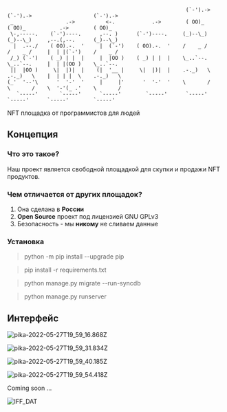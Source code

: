 ```
                                                          (`-').->     (`-').->                    (`-').-> 
 _                 .->          <-.            .->        ( OO)_       ( OO)_           .->        ( OO)_   
 \-,-----.    (`-')----.      ,--. )      (`-')----.     (_)--\_)     (_)--\_)     ,--.(,--.      (_)--\_)  
  |  .--./    ( OO).-.  '     |  (`-')    ( OO).-.  '    /    _ /     /    _ /     |  | |(`-')    /    _ /  
 /_) (`-')    ( _) | |  |     |  |OO )    ( _) | |  |    \_..`--.     \_..`--.     |  | |(OO )    \_..`--.  
 ||  |OO )     \|  |)|  |    (|  '__ |     \|  |)|  |    .-._)   \    .-._)   \    |  | | |  \    .-._)   \ 
(_'  '--'\      '  '-'  '     |     |'      '  '-'  '    \       /    \       /    \  '-'(_ .'    \       / 
   `-----'       `-----'      `-----'        `-----'      `-----'      `-----'      `-----'        `-----'  

```


NFT площадка от программистов для людей

## Концепция

### Что это такое?
Наш проект является свободной площадкой для скупки и продажи NFT продуктов.

### Чем отличается от других площадок?
1. Она сделана в **России**
2. **Open Source** проект под лицензией GNU GPLv3
3. Безопасность - мы **никому** не сливаем данные

### Установка

> python -m pip install --upgrade pip

> pip install -r requirements.txt

> python manage.py migrate --run-syncdb

> python manage.py runserver

## Интерфейс

![pika-2022-05-27T19_59_16.868Z](/uploads/c59267a3fce0247cdf9f9eedcb97fa93/pika-2022-05-27T19_59_16.868Z.png)

![pika-2022-05-27T19_59_31.834Z](/uploads/6f0f894196c6a6d50fa49d4ec5294e51/pika-2022-05-27T19_59_31.834Z.png)

![pika-2022-05-27T19_59_40.185Z](/uploads/5ea6ae15f2c22436800dde6b2fe5aec5/pika-2022-05-27T19_59_40.185Z.png)

![pika-2022-05-27T19_59_54.418Z](/uploads/7defaa5cf396fa69a03fb168f252c708/pika-2022-05-27T19_59_54.418Z.png)

Coming soon ...

![IFF_DAT](/uploads/0fa379b8b3d848f5a88c4a0df40107b6/IFF_DAT.png)
